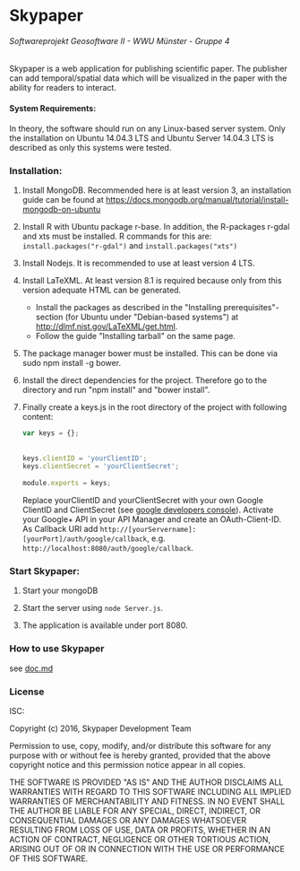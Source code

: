 # Skypaper
###### Softwareprojekt Geosoftware II - WWU Münster - Gruppe 4

Skypaper is a web application for publishing scientific paper. The publisher can add temporal/spatial data which will be visualized in the paper with the ability for readers to interact.


#### System Requirements:
In theory, the software should run on any Linux-based server system.
Only the installation on Ubuntu 14.04.3 LTS and Ubuntu Server 14.04.3 LTS is described as only this systems were tested.

### Installation:

1. Install MongoDB. Recommended here is at least version 3, an installation guide 
   can be found at https://docs.mongodb.org/manual/tutorial/install-mongodb-on-ubuntu

2. Install R with Ubuntu package r-base.
   In addition, the R-packages r-gdal and xts must be installed.
   R commands for this are: `install.packages("r-gdal")` and 
   `install.packages("xts")`
   

3. Install Nodejs. It is recommended to use at least version 4 LTS.

4. Install LaTeXML. At least version 8.1 is required because only from this version
   adequate HTML can be generated.
   - Install the packages as described in the "Installing prerequisites"-section 
     (for Ubuntu under "Debian-based systems") at http://dlmf.nist.gov/LaTeXML/get.html. 
   - Follow the guide "Installing tarball" on the same page. 

5. The package manager bower must be installed. This can be done via sudo npm install -g bower.

6. Install the direct dependencies for the project. Therefore go to the directory and run
  "npm install" and "bower install".

7. Finally create a keys.js in the root directory of the project with following content: 
   ```javascript
   var keys = {};
 
 
   keys.clientID = 'yourClientID';
   keys.clientSecret = 'yourClientSecret';
 
   module.exports = keys; 
   ```
   Replace yourClientID and yourClientSecret with your own Google ClientID
   and ClientSecret (see [google developers console](https://console.developers.google.com/)). Activate your Google+ API in       your API Manager and create an OAuth-Client-ID. As Callback URI add `http://[yourServername]:[yourPort]/auth/google/callback`, e.g. `http://localhost:8080/auth/google/callback`.

### Start Skypaper:
1. Start your mongoDB

2. Start the server using `node Server.js`.

3. The application is available under port 8080.



### How to use Skypaper

see [doc.md](./doc.md)

### License

ISC:

Copyright (c) 2016, Skypaper Development Team

Permission to use, copy, modify, and/or distribute this software for any
purpose with or without fee is hereby granted, provided that the above
copyright notice and this permission notice appear in all copies.

THE SOFTWARE IS PROVIDED "AS IS" AND THE AUTHOR DISCLAIMS ALL WARRANTIES
WITH REGARD TO THIS SOFTWARE INCLUDING ALL IMPLIED WARRANTIES OF
MERCHANTABILITY AND FITNESS. IN NO EVENT SHALL THE AUTHOR BE LIABLE FOR
ANY SPECIAL, DIRECT, INDIRECT, OR CONSEQUENTIAL DAMAGES OR ANY DAMAGES
WHATSOEVER RESULTING FROM LOSS OF USE, DATA OR PROFITS, WHETHER IN AN
ACTION OF CONTRACT, NEGLIGENCE OR OTHER TORTIOUS ACTION, ARISING OUT OF
OR IN CONNECTION WITH THE USE OR PERFORMANCE OF THIS SOFTWARE.
